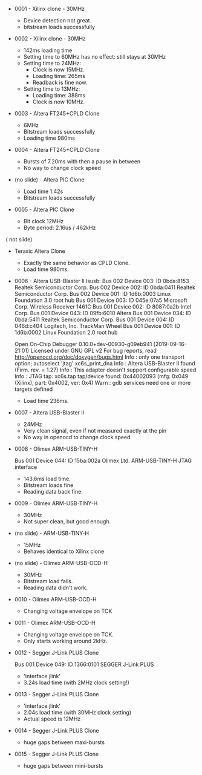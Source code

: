 
* 0001 - Xilinx clone - 30MHz
    * Device detection not great.
    * bitstream loads successfully

* 0002 - Xilinx clone - 30MHz
    * 142ms loading time
    * Setting time to 60MHz has no effect: still stays at 30MHz
    * Setting time to 24MHz: 
        * Clock is now 15MHz.
        * Loading time: 265ms
        * Readback is fine now.
    * Setting time to 13MHz:
        * Loading time: 388ms
        * Clock is now 10MHz.

* 0003 - Altera FT245+CPLD Clone
    * 6MHz
    * Bitstream loads successfully
    * Loading time 980ms

* 0004 - Altera FT245+CPLD Clone
    * Bursts of 7.20ms with then a pause in between
    * No way to change clock speed

* (no slide) - Altera PIC Clone
    * Load time 1.42s
    * Bitstream loads successfully

* 0005 - Altera PIC Clone
    * Bit clock 12MHz
    * Byte period: 2.16us / 462kHz


( not slide)
* Terasic Altera Clone
    * Exactly the same behavior as CPLD Clone.
    * Load time 980ms.

* 0006 - Altera USB-Blaster II
    lsusb:
    Bus 002 Device 003: ID 0bda:8153 Realtek Semiconductor Corp. 
    Bus 002 Device 002: ID 0bda:0411 Realtek Semiconductor Corp. 
    Bus 002 Device 001: ID 1d6b:0003 Linux Foundation 3.0 root hub
    Bus 001 Device 003: ID 045e:07a5 Microsoft Corp. Wireless Receiver 1461C
    Bus 001 Device 002: ID 8087:0a2b Intel Corp. 
    Bus 001 Device 043: ID 09fb:6010 Altera 
    Bus 001 Device 034: ID 0bda:5411 Realtek Semiconductor Corp. 
    Bus 001 Device 004: ID 046d:c404 Logitech, Inc. TrackMan Wheel
    Bus 001 Device 001: ID 1d6b:0002 Linux Foundation 2.0 root hub

    Open On-Chip Debugger 0.10.0+dev-00930-g09eb941 (2019-09-16-21:01)
    Licensed under GNU GPL v2
    For bug reports, read
    	http://openocd.org/doc/doxygen/bugs.html
    Info : only one transport option; autoselect 'jtag'
    xc6s_print_dna
    Info : Altera USB-Blaster II found (Firm. rev. = 1.27)
    Info : This adapter doesn't support configurable speed
    Info : JTAG tap: xc6s.tap tap/device found: 0x44002093 (mfg: 0x049 (Xilinx), part: 0x4002, ver: 0x4)
    Warn : gdb services need one or more targets defined

    
    * Load time 236ms.

* 0007 - Altera USB-Blaster II

    * 24MHz
    * Very clean signal, even if not measured exactly at the pin
    * No way in openocd to change clock speed

* 0008 - Olimex ARM-USB-TINY-H

    Bus 001 Device 044: ID 15ba:002a Olimex Ltd. ARM-USB-TINY-H JTAG interface

    * 143.6ms load time.
    * Bitstream loads fine
    * Reading data back fine.

* 0009 - Olimex ARM-USB-TINY-H

    * 30MHz
    * Not super clean, but good enough.

* (no slide) - ARM-USB-TINY-H

    * 15MHz
    * Behaves identical to Xilinx clone


* (no slide) - Olimex ARM-USB-OCD-H

    * 30MHz
    * Bitstream load fails.
    * Reading data didn't work.

* 0010 - Olimex ARM-USB-OCD-H

    * Changing voltage envelope on TCK

* 0011 - Olimex ARM-USB-OCD-H

    * Changing voltage envelope on TCK.
    * Only starts working around 2kHz.

* 0012 - Segger J-Link PLUS Clone

    Bus 001 Device 049: ID 1366:0101 SEGGER J-Link PLUS

    * 'interface jlink'
    * 3.24s load time (with 2MHz clock setting!)

* 0013 - Segger J-Link PLUS Clone

    * 'interface jlink'
    * 2.04s load time (with 30MHz clock setting)
    * Actual speed is 12MHz

* 0014 - Segger J-Link PLUS Clone

    * huge gaps between maxi-bursts

* 0015 - Segger J-Link PLUS Clone

    * huge gaps between mini-bursts


